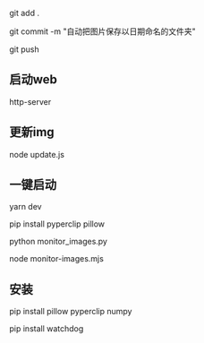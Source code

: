 git add .

git commit -m "自动把图片保存以日期命名的文件夹"

git push


## 启动web
http-server

## 更新img
node update.js

## 一键启动

yarn dev

pip install pyperclip pillow

python monitor_images.py

node monitor-images.mjs

## 安装

pip install pillow pyperclip numpy


pip install watchdog
